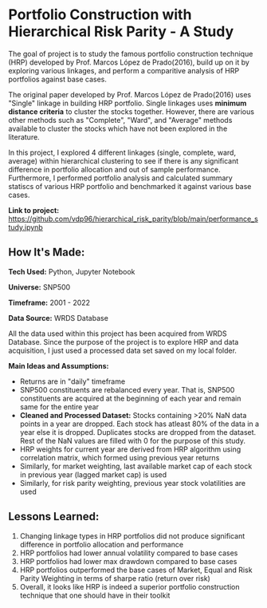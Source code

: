 # Portfolio Construction with Hierarchical Risk Parity - A Study
The goal of project is to study the famous portfolio construction technique (HRP) developed by Prof. Marcos López de Prado(2016), build up on it by exploring various linkages, and perform a comparitive analysis of HRP portfolios against base cases.  

The original paper developed by Prof. Marcos López de Prado(2016) uses "Single" linkage in building HRP portfolio. Single linkages uses **minimum distance criteria** to cluster the stocks together. However, there are various other methods such as "Complete", "Ward", and "Average" methods available to cluster the stocks which have not been explored in the literature.  

In this project, I explored 4 different linkages (single, complete, ward, average) within hierarchical clustering to see if there is any significant difference in portfolio allocation and out of sample performance. Furthermore, I performed portfolio analysis and calculated summary statiscs of various HRP portfolio and benchmarked it against various base cases.       

**Link to project:** https://github.com/vdp96/hierarchical_risk_parity/blob/main/performance_study.ipynb


## How It's Made:

**Tech Used:** Python, Jupyter Notebook

**Universe:** SNP500

**Timeframe:** 2001 - 2022

**Data Source:** WRDS Database

All the data used within this project has been acquired from WRDS Database. Since the purpose of the project is to explore HRP and data acquisition, I just used a processed data set saved on my local folder.

**Main Ideas and Assumptions:** 
- Returns are in "daily" timeframe
- SNP500 constituents are rebalanced every year. That is, SNP500 constituents are acquired at the beginning of each year and remain same for the entire year
- **Cleaned and Processed Dataset:** Stocks containing >20% NaN data points in a year are dropped. Each stock has atleast 80% of the data in a year else it is dropped. Duplicates stocks are dropped from the dataset. Rest of the NaN values are filled with 0 for the purpose of this study.
- HRP weights for current year are derived from HRP algorithm using correlation matrix, which formed using previous year returns 
- Similarly, for market weighting, last available market cap of each stock in previous year (lagged market cap) is used
- Similarly, for risk parity weighting, previous year stock volatilities are used

## Lessons Learned:

1. Changing linkage types in HRP portfolios did not produce significant difference in portfolio allocation and performance
2. HRP portfolios had lower annual volatility compared to base cases
3. HRP portfolios had lower max drawdown compared to base cases
4. HRP portfolios outperformed the base cases of Market, Equal and Risk Parity Weighting in terms of sharpe ratio (return over risk)
5. Overall, it looks like HRP is indeed a superior portfolio construction technique that one should have in their toolkit
